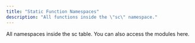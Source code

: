 ```yaml
---
title: "Static Function Namespaces"
description: "All functions inside the \"sc\" namespace."
---
```


All namespaces inside the sc table. You can also access the modules here.
